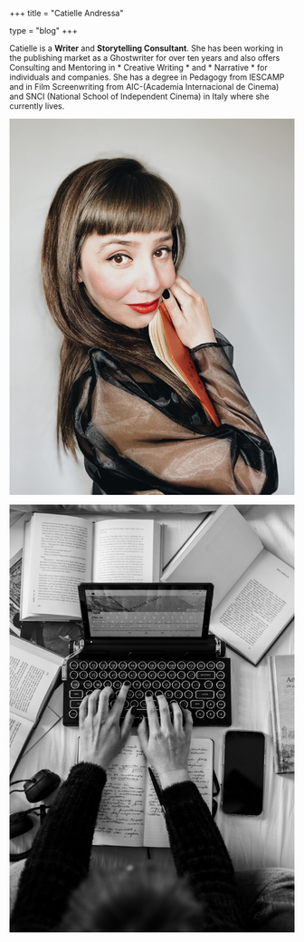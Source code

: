 +++
title = "Catielle Andressa"

type = "blog"
+++


Catielle is a **Writer** and **Storytelling Consultant**. She has been working in the publishing market as a Ghostwriter for over ten years and also offers Consulting and Mentoring in * Creative Writing * and * Narrative * for individuals and companies.
She has a degree in Pedagogy from IESCAMP and in Film Screenwriting from AIC-(Academia Internacional de Cinema) and SNCI (National School of Independent Cinema) in Italy where she currently lives.

![](/img/cati.jpg)


![](/img/writing.jpg)
